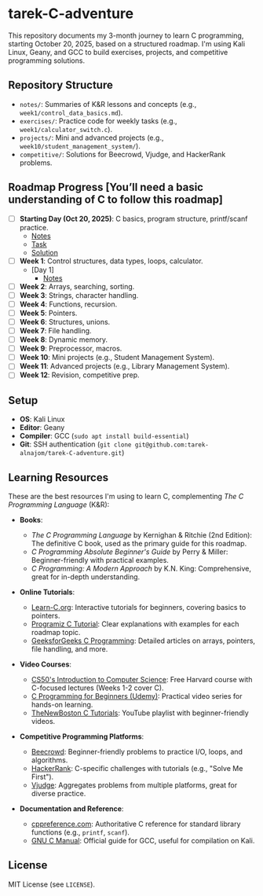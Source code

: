 # tarek-C-adventure

This repository documents my 3-month journey to learn C programming, starting October 20, 2025, based on a structured roadmap. I'm using Kali Linux, Geany, and GCC to build exercises, projects, and competitive programming solutions.

## Repository Structure
- `notes/`: Summaries of K&R lessons and concepts (e.g., `week1/control_data_basics.md`).
- `exercises/`: Practice code for weekly tasks (e.g., `week1/calculator_switch.c`).
- `projects/`: Mini and advanced projects (e.g., `week10/student_management_system/`).
- `competitive/`: Solutions for Beecrowd, Vjudge, and HackerRank problems.

## Roadmap Progress [You’ll need a basic understanding of C to follow this roadmap]
- [ ] **Starting Day (Oct 20, 2025)**: C basics, program structure, printf/scanf practice.
  - [Notes](notes/starting_day/Importance_structure-c.md)
  - [Task](exercises/starting_day/Task.md)
  - [Solution](exercises/starting_day/email_parser.c)
- [ ] **Week 1**: Control structures, data types, loops, calculator.
  - [Day 1]
    - [Notes](notes/1st_week/Advanced-datatype_day(1-2).md)
- [ ] **Week 2**: Arrays, searching, sorting.
- [ ] **Week 3**: Strings, character handling.
- [ ] **Week 4**: Functions, recursion.
- [ ] **Week 5**: Pointers.
- [ ] **Week 6**: Structures, unions.
- [ ] **Week 7**: File handling.
- [ ] **Week 8**: Dynamic memory.
- [ ] **Week 9**: Preprocessor, macros.
- [ ] **Week 10**: Mini projects (e.g., Student Management System).
- [ ] **Week 11**: Advanced projects (e.g., Library Management System).
- [ ] **Week 12**: Revision, competitive prep.

## Setup
- **OS**: Kali Linux
- **Editor**: Geany
- **Compiler**: GCC (`sudo apt install build-essential`)
- **Git**: SSH authentication (`git clone git@github.com:tarek-alnajom/tarek-C-adventure.git`)

## Learning Resources
These are the best resources I'm using to learn C, complementing *The C Programming Language* (K&R):

- **Books**:
  - *The C Programming Language* by Kernighan & Ritchie (2nd Edition): The definitive C book, used as the primary guide for this roadmap.
  - *C Programming Absolute Beginner's Guide* by Perry & Miller: Beginner-friendly with practical examples.
  - *C Programming: A Modern Approach* by K.N. King: Comprehensive, great for in-depth understanding.

- **Online Tutorials**:
  - [Learn-C.org](https://www.learn-c.org/): Interactive tutorials for beginners, covering basics to pointers.
  - [Programiz C Tutorial](https://www.programiz.com/c-programming): Clear explanations with examples for each roadmap topic.
  - [GeeksforGeeks C Programming](https://www.geeksforgeeks.org/c-programming-language/): Detailed articles on arrays, pointers, file handling, and more.

- **Video Courses**:
  - [CS50's Introduction to Computer Science](https://cs50.harvard.edu/x/2025/): Free Harvard course with C-focused lectures (Weeks 1-2 cover C).
  - [C Programming for Beginners (Udemy)](https://www.udemy.com/course/c-programming-for-beginners/): Practical video series for hands-on learning.
  - [TheNewBoston C Tutorials](https://www.youtube.com/playlist?list=PL6gx4Cwl9DGBuKtLgPR_zWYx4jF4jL7kw): YouTube playlist with beginner-friendly videos.

- **Competitive Programming Platforms**:
  - [Beecrowd](https://www.beecrowd.com.br): Beginner-friendly problems to practice I/O, loops, and algorithms.
  - [HackerRank](https://www.hackerrank.com): C-specific challenges with tutorials (e.g., "Solve Me First").
  - [Vjudge](https://vjudge.net): Aggregates problems from multiple platforms, great for diverse practice.

- **Documentation and Reference**:
  - [cppreference.com](https://en.cppreference.com/w/c): Authoritative C reference for standard library functions (e.g., `printf`, `scanf`).
  - [GNU C Manual](https://www.gnu.org/software/gnu-c-manual/): Official guide for GCC, useful for compilation on Kali.

## License
MIT License (see `LICENSE`).

